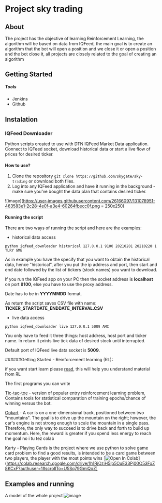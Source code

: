 # Project sky trading
 
 
## About

The project has the objective of learning Reinforcement Learning, the algorithm will be based on data from IQFeed, the main goal is to create an algorithm that the bot will open a position and we close it or open a position and the bot close it,
 all projects are closely related to the goal of creating an algorithm



## Getting Started 


##### Tools
* Jenkins
* Github

## Instalation 

### IQFeed Downloader

Python scripts created to use with DTN IQFeed Market Data application. Connect to IQFeed socket, download historical data or start a live flow of prices for desired ticker.


#### How to use?

1. Clone the repository `git clone https://github.com/skygate/sky-trading` or download both files.
2. Log into any IQFeed application and have it running in the background - make sure you've bought the data plan that contains desired ticker. 

![image](https://user-images.githubusercontent.com/26166097/131078951-463583e1-2c28-4e0f-a3e4-60264fbecc0f.png = 250x250)


#### Running the script

There are two ways of running the script and here are the examples:
- historical data access
```
python iqfeed_downloader historical 127.0.0.1 9100 20210201 20210220 1 TLRY GME
```
As in example you have the specify that you want to obtain the historical data, hence "historical", after you put the ip address and port, then start and end date followed by the list of tickers (stock names) you want to download.

If you run the IQFeed app on your PC then the socket address is **localhost** on port **9100**, else you have to use the proxy address.

Date has to be in **YYYYMMDD** format.

As return the script saves CSV file with name: **TICKER_STARTDATE_ENDDATE_INTERVAL.CSV**

- live data access
```
python iqfeed_downloader live 127.0.0.1 5009 AMC
```
You only have to feed it three things: host address, host port and ticker name. In return it prints live tick data of desired stock until interrupted.

Default port of IQFeed live data socket is **5009**.



######Getting Started - Reinforcement learning (RL):

if you want start learn please [read](https://en.wikipedia.org/wiki/Reinforcement_learning), this will help you understand material from RL 

The first programs you can write

 [Tic-tac-toe](https://towardsdatascience.com/reinforcement-learning-implement-tictactoe-189582bea542) - version of popular entry reinforcement learning problem, Contains tools for statistical comparation of training epochs/chance of winning versus the bot. 
 
 [Gokart](https://gym.openai.com/envs/MountainCar-v0/#id1) - A car is on a one-dimensional track, positioned between two "mountains". The goal is to drive up the mountain on the right; however, the car's engine is not strong enough  to scale the mountain in a single pass. Therefore, the only way to succeed is to drive back and forth to build up momentum. Here, the reward is greater if you spend less energy to reach the goal no i tu tez colab
 
 Karty - Playing Cards is the project where we use python to solve game card problem to find a good results, 
is intended to be a card game between two players, the player with the most points wins [![Open In Colab](https://colab.research.google.com/assets/colab-badge.svg)](https://colab.research.google.com/drive/1h1RjOziH5jb5OuE33Pj00O53FxZ8KCxF?authuser=1#scrollTo=U5Sq79GmiQoZ]




## Examples and running 

A model of the whole project
![image](https://user-images.githubusercontent.com/26166097/131041029-c1fb79bd-cca1-4b10-9d2e-1abc435007cc.png)

